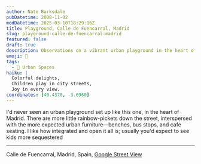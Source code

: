 ```yaml
---
author: Nate Barksdale
pubDatetime: 2008-11-02
modDatetime: 2025-03-10T18:29:16Z
title: Playground, Calle de Fuencarral, Madrid
slug: playground-calle-de-fuencarral-madrid
featured: false
draft: true
description: Observations on a vibrant urban playground in the heart of Madrid. Coordinates
emoji: 🛝
tags:
  - 🌆 Urban Spaces
haiku: |
  Colorful delights,  
  Children play in city streets,  
  Joy in every view.
coordinates: [40.4370, -3.6960]
---
```


I'd never seen an urban playground set up like this one, in the heart of Madrid. There are more little rainbow-pickets down the street, interspersed with the more expected urban furniture—benches, bus stops, and cafe seating. I like how integrated and open it all is; usually you'd expect to see kids more sequestered

---

Calle de Fuencarral, Madrid, Spain, [Google Street View](http://maps.google.com/)
